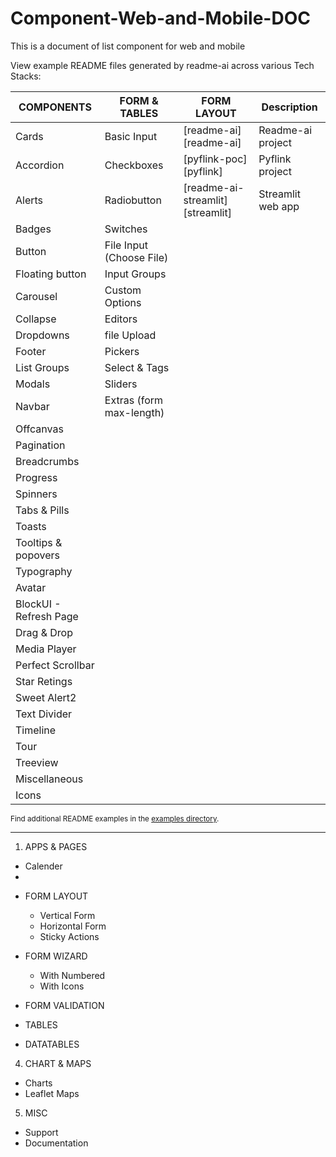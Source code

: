 # Component-Web-and-Mobile-DOC
This is a document of list component for web and mobile



View example README files generated by readme-ai across various Tech Stacks:

| COMPONENTS | FORM & TABLES | FORM LAYOUT | Description |
|------------|---------------|------------|-------------|
| Cards | Basic Input | [readme-ai][readme-ai] | Readme-ai project |
| Accordion | Checkboxes | [pyflink-poc][pyflink] | Pyflink project |
| Alerts | Radiobutton | [readme-ai-streamlit][streamlit] | Streamlit web app |
| Badges | Switches |
| Button | File Input (Choose File) |
| Floating button | Input Groups |
| Carousel | Custom Options |
| Collapse | Editors |
| Dropdowns | file Upload |
| Footer | Pickers |
| List Groups | Select & Tags |
| Modals | Sliders |
| Navbar | Extras (form max-length) |
| Offcanvas |
| Pagination  |
| Breadcrumbs |
| Progress |
| Spinners |
| Tabs & Pills |
| Toasts |
| Tooltips & popovers |
| Typography |
| Avatar |
| BlockUI - Refresh Page |
| Drag & Drop |
| Media Player |
| Perfect Scrollbar |
| Star Retings |
| Sweet Alert2 |
| Text Divider |
| Timeline |
| Tour |
| Treeview |
| Miscellaneous |
| Icons |


<sub>Find additional README examples in the [examples directory](https://github.com/eli64s/readme-ai/tree/main/examples).</sub>

---


1. APPS & PAGES
- Calender
- 




* FORM LAYOUT
  - Vertical Form
  - Horizontal Form
  - Sticky Actions

* FORM WIZARD
  - With Numbered
  - With Icons

* FORM VALIDATION
* TABLES
* DATATABLES

4. CHART & MAPS
- Charts
- Leaflet Maps

5. MISC
- Support
- Documentation
